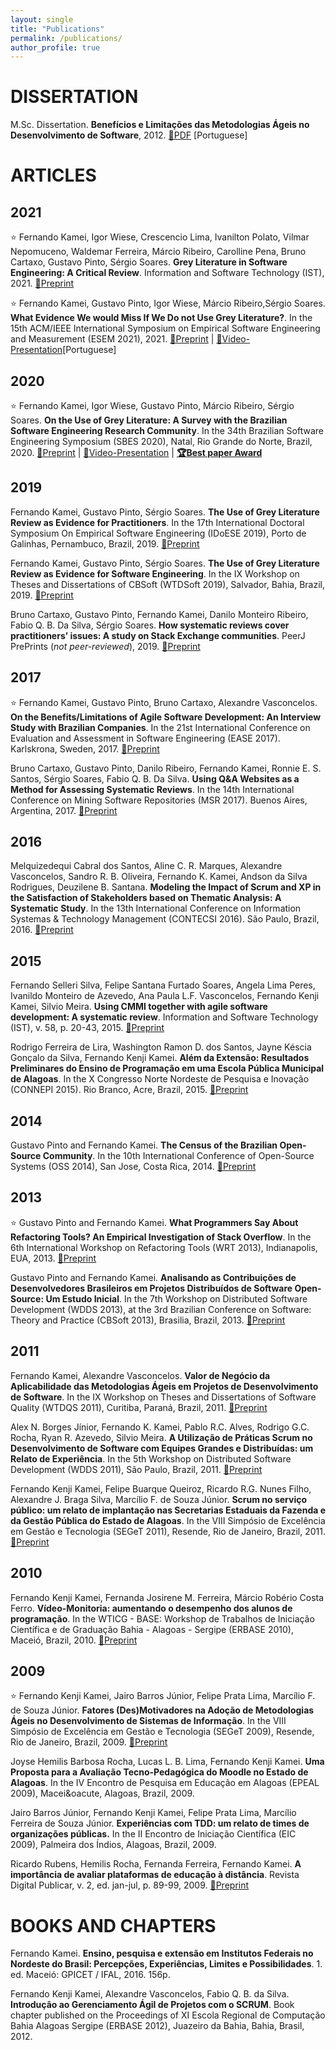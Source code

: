 ```yaml
---
layout: single
title: "Publications"
permalink: /publications/
author_profile: true
---
```


# DISSERTATION
M.Sc. Dissertation. **Benefícios e Limitações das Metodologias Ágeis no Desenvolvimento de Software**, 2012. [:paperclip:PDF](https://drive.google.com/file/d/1I9Oi0SPm-Z7TzdaoxGBA0eC2s6bPhycF/view?usp=sharing) [Portuguese]


# ARTICLES

## 2021
:star: Fernando Kamei, Igor Wiese, Crescencio Lima, Ivanilton Polato, Vilmar Nepomuceno, Waldemar Ferreira, M&aacute;rcio Ribeiro, Carolline Pena, Bruno Cartaxo, Gustavo Pinto, S&eacute;rgio Soares. **Grey Literature in Software Engineering: A Critical Review**. Information and Software Technology (IST), 2021. [:paperclip:Preprint](https://arxiv.org/pdf/2104.13435)

:star: Fernando Kamei, Gustavo Pinto, Igor Wiese, M&aacute;rcio Ribeiro,S&eacute;rgio Soares. **What Evidence We would Miss If We Do not Use Grey Literature?**. In the 15th ACM/IEEE International Symposium on Empirical Software Engineering and Measurement (ESEM 2021), 2021. [:paperclip:Preprint](https://arxiv.org/pdf/2107.05792) | [:movie_camera:Video-Presentation](https://youtu.be/fLIQWvn-aPQ)[Portuguese]

## 2020
:star: Fernando Kamei, Igor Wiese, Gustavo Pinto, M&aacute;rcio Ribeiro, S&eacute;rgio Soares. **On the Use of Grey Literature: A Survey with the Brazilian Software Engineering Research Community**. In the 34th Brazilian Software Engineering Symposium (SBES 2020), Natal, Rio Grande do Norte, Brazil, 2020. [:paperclip:Preprint](https://github.com/fkenjikamei/fkenjikamei.github.io/raw/master/files/sbes2020-preprint.pdf) | [:movie_camera:Video-Presentation](https://doi.org/10.5281/zenodo.4079523) | **[:trophy:Best paper Award](https://www.dropbox.com/s/prhf6a3fr6tknw1/2020-10-sbes2020-bestpaper.pdf?dl=0)**

## 2019
Fernando Kamei, Gustavo Pinto, S&eacute;rgio Soares. **The Use of Grey Literature Review as Evidence for Practitioners**. In the 17th International Doctoral Symposium On Empirical Software Engineering (IDoESE 2019), Porto de Galinhas, Pernambuco, Brazil, 2019. [:paperclip:Preprint](https://dl.acm.org/doi/10.1145/3356773.3356797)

Fernando Kamei, Gustavo Pinto, S&eacute;rgio Soares. **The Use of Grey Literature Review as Evidence for Software Engineering**. In the IX Workshop on Theses and Dissertations of CBSoft (WTDSoft 2019), Salvador, Bahia, Brazil, 2019. [:paperclip:Preprint](https://sol.sbc.org.br/index.php/cbsoft_estendido/article/view/7656)

Bruno Cartaxo, Gustavo Pinto, Fernando Kamei, Danilo Monteiro Ribeiro, Fabio Q. B. Da Silva, S&eacute;rgio Soares. **How systematic reviews cover practitioners’ issues: A study on Stack Exchange communities**. PeerJ PrePrints (*not peer-reviewed*), 2019. [:paperclip:Preprint](https://peerj.com/preprints/27610v1/)


## 2017
:star: Fernando Kamei, Gustavo Pinto, Bruno Cartaxo, Alexandre Vasconcelos. **On the Benefits/Limitations of Agile Software Development: An Interview Study with Brazilian Companies**. In the 21st International Conference on Evaluation and Assessment in Software Engineering (EASE 2017). Karlskrona, Sweden, 2017. [:paperclip:Preprint](https://dl.acm.org/doi/10.1145/3084226.3084278)

Bruno Cartaxo, Gustavo Pinto, Danilo Ribeiro, Fernando Kamei, Ronnie E. S. Santos, S&eacute;rgio Soares, Fabio Q. B. Da Silva. **Using Q&A Websites as a Method for Assessing Systematic Reviews**. In the 14th International Conference on Mining Software Repositories (MSR 2017). Buenos Aires, Argentina, 2017. [:paperclip:Preprint](https://github.com/fkenjikamei/fkenjikamei.github.io/raw/master/files/msr2017-preprint)


## 2016
Melquizedequi Cabral dos Santos, Aline C. R. Marques, Alexandre Vasconcelos, Sandro R. B. Oliveira, Fernando K. Kamei, Andson da Silva Rodrigues, Deuzilene B. Santana. **Modeling the Impact of Scrum and XP in the Satisfaction of Stakeholders based on Thematic Analysis: A Systematic Study**. In the 13th International Conference on Information Systemas & Technology Management (CONTECSI 2016). S&atilde;o Paulo, Brazil, 2016. [:paperclip:Preprint](http://www.contecsi.tecsi.org/index.php/contecsi/13CONTECSI/paper/view/3904)


## 2015
Fernando Selleri Silva, Felipe Santana Furtado Soares, Angela Lima Peres, Ivanildo Monteiro de Azevedo, Ana Paula L.F. Vasconcelos, Fernando Kenji Kamei, Silvio Meira. **Using CMMI together with agile software development: A systematic review**. Information and Software Technology (IST), v. 58, p. 20-43, 2015. [:paperclip:Preprint](https://www.sciencedirect.com/science/article/abs/pii/S0950584914002110)

Rodrigo Ferreira de Lira, Washington Ramon D. dos Santos, Jayne K&eacute;scia Gon&ccedil;alo da Silva, Fernando Kenji Kamei. **Al&eacute;m da Extens&atilde;o: Resultados Preliminares do Ensino de Programa&ccedil;&atilde;o em uma Escola P&uacute;blica Municipal de Alagoas**. In the X Congresso Norte Nordeste de Pesquisa e Inovação (CONNEPI 2015). Rio Branco, Acre, Brazil, 2015. [:paperclip:Preprint](https://drive.google.com/file/d/1TiZgyQvEzlbevJNDadSQH9c7m1QWg5M8/view?usp=sharing)


## 2014
Gustavo Pinto and Fernando Kamei. **The Census of the Brazilian Open-Source Community**. In the 10th International Conference of Open-Source Systems (OSS 2014), San Jose, Costa Rica, 2014. [:paperclip:Preprint](https://link.springer.com/chapter/10.1007/978-3-642-55128-4_30)


## 2013
:star: Gustavo Pinto and Fernando Kamei. **What Programmers Say About Refactoring Tools? An Empirical Investigation of Stack Overflow**. In the 6th International Workshop on Refactoring Tools (WRT 2013), Indianapolis, EUA, 2013. [:paperclip:Preprint](http://gustavopinto.github.io/lost+found/wrt2013.pdf)

Gustavo Pinto and Fernando Kamei. **Analisando as Contribui&ccedil;&otilde;es de Desenvolvedores Brasileiros em Projetos Distribu&iacute;dos de Software Open-Source: Um Estudo Inicial**. In the 7th Workshop on Distributed Software Development (WDDS 2013), at the 3rd Brazilian Conference on Software: Theory and Practice (CBSoft 2013), Brasilia, Brazil, 2013. [:paperclip:Preprint](http://gustavopinto.github.io/lost+found/wdds2013.pdf)


## 2011
Fernando Kamei, Alexandre Vasconcelos. **Valor de Neg&oacute;cio da Aplicabilidade das Metodologias &Aacute;geis em Projetos de Desenvolvimento de Software**. In the IX Workshop on Theses and Dissertations of Software Quality (WTDQS 2011), Curitiba, Paran&aacute;, Brazil, 2011. [:paperclip:Preprint](https://drive.google.com/file/d/1XOd5nNu9BdrWe0L2PLnwPYK6nU2UeQB4/view?usp=sharing)

Alex N. Borges J&iacute;nior, Fernando K. Kamei, Pablo R.C. Alves, Rodrigo G.C. Rocha, Ryan R. Azevedo, Silvio Meira. **A Utiliza&ccedil;&atilde;o de Pr&aacute;ticas Scrum no Desenvolvimento de Software com Equipes Grandes e Distribu&iacute;das: um Relato de Experi&ecirc;ncia**. In the 5th Workshop on Distributed Software Development (WDDS 2011), S&atilde;o Paulo, Brazil, 2011. [:paperclip:Preprint](https://drive.google.com/file/d/1mexnJoMRiEeoA9QeqklKlROjU1VAWPJf/view?usp=sharing)

Fernando Kenji Kamei, Felipe Buarque Queiroz, Ricardo R.G. Nunes Filho, Alexandre J. Braga Silva, Marc&iacute;lio F. de Souza J&uacute;nior. **Scrum no servi&ccedil;o p&uacute;blico: um relato de implanta&ccedil;&atilde;o nas Secretarias Estaduais da Fazenda e da Gest&atilde;o P&uacute;blica do Estado de Alagoas**. In the VIII Simp&oacute;sio de Excel&ecirc;ncia em Gest&atilde;o e Tecnologia (SEGeT 2011), Resende, Rio de Janeiro, Brazil, 2011. [:paperclip:Preprint](https://drive.google.com/file/d/18odVpwFLq4lEz48iNW5JoYgonlif8Q33/view?usp=sharing)


## 2010
Fernando Kenji Kamei, Fernanda Josirene M. Ferreira, M&aacute;rcio Rob&eacute;rio Costa Ferro. **V&iacute;deo-Monitoria: aumentando o desempenho dos alunos de programa&ccedil;&atilde;o**. In the WTICG - BASE: Workshop de Trabalhos de Inicia&ccedil;&atilde;o Cient&iacute;fica e de Gradua&ccedil;&atilde;o Bahia - Alagoas - Sergipe (ERBASE 2010), Macei&oacute;, Brazil, 2010. [:paperclip:Preprint](https://drive.google.com/file/d/1b-ObULBoPmXU3tJrMe4K3TtB6HngU-nI/view?usp=sharing)


## 2009
:star: Fernando Kenji Kamei, Jairo Barros J&uacute;nior, Felipe Prata Lima, Marc&iacute;lio F. de Souza J&uacute;nior. **Fatores (Des)Motivadores na Ado&ccedil;&atilde;o de Metodologias &Aacute;geis no Desenvolvimento de Sistemas de Informa&ccedil;&atilde;o**. In the VIII Simp&oacute;sio de Excel&ecirc;ncia em Gest&atilde;o e Tecnologia (SEGeT 2009), Resende, Rio de Janeiro, Brazil, 2009. [:paperclip:Preprint](https://drive.google.com/file/d/1AeLKPc9GNbX8c5s20qbw8wyH032Afeyp/view?usp=sharing)

Joyse Hemilis Barbosa Rocha, Lucas L. B. Lima, Fernando Kenji Kamei. **Uma Proposta para a Avalia&ccedil;&atilde;o Tecno-Pedag&oacute;gica do Moodle no Estado de Alagoas**. In the IV Encontro de Pesquisa em Educa&ccedil;&atilde;o em Alagoas (EPEAL 2009), Macei&oacute, Alagoas, Brazil, 2009.

Jairo Barros J&uacute;nior, Fernando Kenji Kamei, Felipe Prata Lima, Marc&iacute;lio Ferreira de Souza J&uacute;nior. **Experi&ecirc;ncias com TDD: um relato de times de organiza&ccedil;&otilde;es p&uacute;blicas.** In the II Encontro de Inicia&ccedil;&atilde;o Cient&iacute;fica (EIC 2009), Palmeira dos &Iacute;ndios, Alagoas, Brazil, 2009. 

Ricardo Rubens, Hemilis Rocha, Fernanda Ferreira, Fernando Kamei. **A import&acirc;ncia de avaliar plataformas de educa&ccedil;&atilde;o &agrave; dist&acirc;ncia**. Revista Digital Publicar, v. 2, ed. jan-jul, p. 89-99, 2009. [:paperclip:Preprint](https://drive.google.com/file/d/1cXq0wC-CKxKOnzbFnV8szlxn-4WSPQok/view?usp=sharing)


# BOOKS AND CHAPTERS
Fernando Kamei. **Ensino, pesquisa e extensão em Institutos Federais no Nordeste do Brasil: Percepções, Experiências, Limites e Possibilidades**. 1. ed. Maceió: GPICET / IFAL, 2016. 156p.

Fernando Kenji Kamei, Alexandre Vasconcelos, Fabio Q. B. da Silva. **Introdução ao Gerenciamento &Aacute;gil de Projetos com o SCRUM**. Book chapter published on the Proceedings of XI Escola Regional de Computação Bahia Alagoas Sergipe (ERBASE 2012), Juazeiro da Bahia, Bahia, Brasil, 2012.

